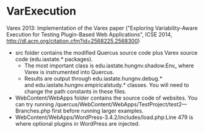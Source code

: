 # VarExecution

Varex 2013: Implementation of the Varex paper ("Exploring Variability-Aware Execution for Testing Plugin-Based Web Applications", ICSE 2014, http://dl.acm.org/citation.cfm?id=2568225.2568300)

- src folder contains the modified Quercus source code plus Varex source code (edu.iastate.* packages).
  + The most important class is edu.iastate.hungnv.shadow.Env_ where Varex is instrumented into Quercus.
  + Results are output through edu.iastate.hungnv.debug.* and edu.iastate.hungnv.empiricalstudy.* classes. You will need to change the path constants in these files.
- WebContent/WebApps folder contains the source code of websites. You can try running /quercus/WebContent/WebApps/TestProject/test2—Branches.php first before running larger examples.
- WebContent/WebApps/WordPress-3.4.2/includes/load.php:Line 479 is where optional plugins in WordPress are injected.
